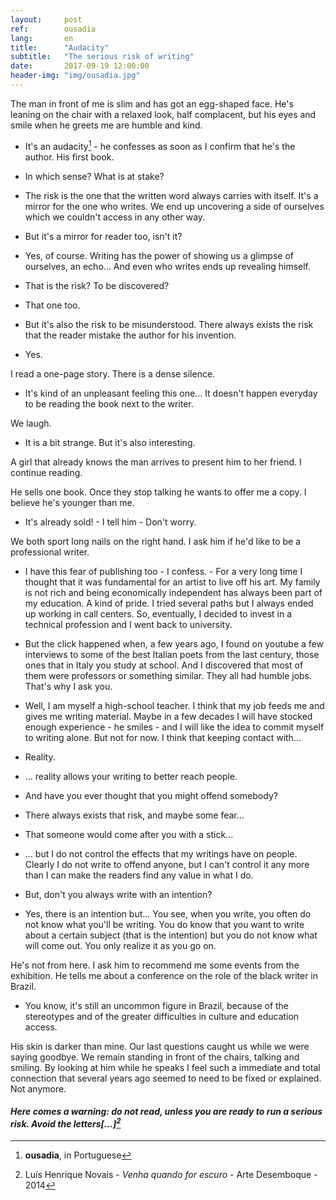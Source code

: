 ```yaml
---
layout:     post
ref:		ousadia
lang: 		en
title:      "Audacity"
subtitle:   "The serious risk of writing"
date:       2017-09-19 12:00:00
header-img: "img/ousadia.jpg"
---
```


The man in front of me is slim and has got an egg-shaped face. He's leaning on the chair with a relaxed look, half complacent, but his eyes and smile when he greets me are humble and kind.

 - It's an audacity[^ousadia] - he confesses as soon as I confirm that he's the author. His first book.

 - In which sense? What is at stake?

- The risk is the one that the written word always carries with itself. It's a mirror for the one who writes. We end up uncovering a side of ourselves which we couldn't access in any other way.

- But it's a mirror for reader too, isn't it?

- Yes, of course. Writing has the power of showing us a glimpse of ourselves, an echo... And even who writes ends up revealing himself.

- That is the risk? To be discovered?

- That one too.

- But it's also the risk to be misunderstood. There always exists the risk that the reader mistake the author for his invention.

- Yes.

I read a one-page story. There is a dense silence.

- It's kind of an unpleasant feeling this one... It doesn't happen everyday to be reading the book next to the writer.

We laugh.

- It is a bit strange. But it's also interesting.

A girl that already knows the man arrives to present him to her friend. I continue reading.

He sells one book. Once they stop talking he wants to offer me a copy. I believe he's younger than me.

- It's already sold! - I tell him - Don't worry.

We both sport long nails on the right hand. I ask him if he'd like to be a professional writer.

- I have this fear of publishing too - I confess. - For a very long time I thought that it was fundamental for an artist to live off his art. My family is not rich and being economically independent has always been part of my education. A kind of pride. I tried several paths but I always ended up working in call centers. So, eventually, I decided to invest in a technical profession and I went back to university.

- But the click happened when, a few years ago, I found on youtube a few interviews to some of the best Italian poets from the last century, those ones that in Italy you study at school. And I discovered that most of them were professors or something similar. They all had humble jobs. That's why I ask you.

- Well, I am myself a high-school teacher. I think that my job feeds me and gives me writing material. Maybe in a few decades I will have stocked enough experience - he smiles - and I will like the idea to commit myself to writing alone. But not for now. I think that keeping contact with...

- Reality.

- ... reality allows your writing to better reach people.

- And have you ever thought that you might offend somebody?

- There always exists that risk, and maybe some fear...

- That someone would come after you with a stick...

- ... but I do not control the effects that my writings have on people. Clearly I do not write to offend anyone, but I can't control it any more than I can make the readers find any value in what I do.

- But, don't you always write with an intention?

- Yes, there is an intention but... You see, when you write, you often do not know what you'll be writing. You do know that you want to write about a certain subject (that is the intention) but you do not know what will come out. You only realize it as you go on.

He's not from here. I ask him to recommend me some events from the exhibition. He tells me about a conference on the role of the black writer in Brazil.

- You know, it's still an uncommon figure in Brazil, because of the stereotypes and of the greater difficulties in culture and education access.

His skin is darker than mine. Our last questions caught us while we were saying goodbye. We remain standing in front of the chairs, talking and smiling. By looking at him while he speaks I feel such a immediate and total connection that several years ago seemed to need to be fixed or explained. Not anymore.

#### *Here comes a warning: do not read, unless you are ready to run a serious risk. Avoid the letters[...][^quotation]*

[^ousadia]: **ousadia**, in Portuguese

[^quotation]: Luís Henrique Novais - *Venha quando for escuro* - Arte Desemboque - 2014